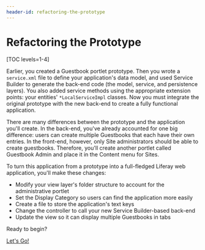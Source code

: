 ```yaml
---
header-id: refactoring-the-prototype
---
```


# Refactoring the Prototype

[TOC levels=1-4]

Earlier, you created a Guestbook portlet prototype. Then you wrote
a `service.xml` file to define your application's data model, and used Service
Builder to generate the back-end code (the model, service, and persistence
layers). You also added service methods using the appropriate extension points:
your entities' `*LocalServiceImpl` classes. Now you must integrate the original
prototype with the new back-end to create a fully functional application. 

There are many differences between the prototype and the application you'll 
create. In the back-end, you've already accounted for one big difference: users 
can create multiple Guestbooks that each have their own entries. In the 
front-end, however, only Site administrators should be able to create 
guestbooks. Therefore, you'll create another portlet called Guestbook Admin and 
place it in the Content menu for Sites. 

To turn this application from a prototype into a full-fledged Liferay web 
application, you'll make these changes: 

-   Modify your view layer's folder structure to account for the administrative 
    portlet
-   Set the Display Category so users can find the application more easily
-   Create a file to store the application's text keys
-   Change the controller to call your new Service Builder-based back-end
-   Update the view so it can display multiple Guestbooks in tabs

Ready to begin? 

<a class="go-link btn btn-primary" href="/develop/tutorials/-/knowledge_base/7-1/organizing-folders-for-larger-applications">Let's Go!<span class="icon-circle-arrow-right"></span></a>
